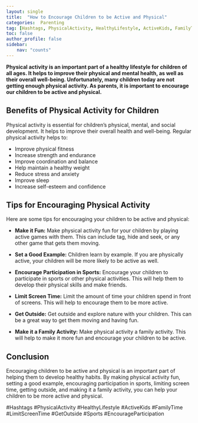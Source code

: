 ```yaml
---
layout: single
title:  "How to Encourage Children to be Active and Physical"
categories:  Parenting
tag: [Hashtags, PhysicalActivity, HealthyLifestyle, ActiveKids, FamilyTime, LimitScreenTime, GetOutside, Sports, EncourageParticipation, ]
toc: false
author_profile: false
sidebar:
    nav: "counts"
---
```

    
**Physical activity is an important part of a healthy lifestyle for children of all ages. It helps to improve their physical and mental health, as well as their overall well-being. Unfortunately, many children today are not getting enough physical activity. As parents, it is important to encourage our children to be active and physical.**

## Benefits of Physical Activity for Children

Physical activity is essential for children’s physical, mental, and social development. It helps to improve their overall health and well-being. Regular physical activity helps to:

* Improve physical fitness
* Increase strength and endurance
* Improve coordination and balance
* Help maintain a healthy weight
* Reduce stress and anxiety
* Improve sleep
* Increase self-esteem and confidence

## Tips for Encouraging Physical Activity

Here are some tips for encouraging your children to be active and physical:

* **Make it Fun:** Make physical activity fun for your children by playing active games with them. This can include tag, hide and seek, or any other game that gets them moving.

* **Set a Good Example:** Children learn by example. If you are physically active, your children will be more likely to be active as well.

* **Encourage Participation in Sports:** Encourage your children to participate in sports or other physical activities. This will help them to develop their physical skills and make friends.

* **Limit Screen Time:** Limit the amount of time your children spend in front of screens. This will help to encourage them to be more active.

* **Get Outside:** Get outside and explore nature with your children. This can be a great way to get them moving and having fun.

* **Make it a Family Activity:** Make physical activity a family activity. This will help to make it more fun and encourage your children to be active.

## Conclusion

Encouraging children to be active and physical is an important part of helping them to develop healthy habits. By making physical activity fun, setting a good example, encouraging participation in sports, limiting screen time, getting outside, and making it a family activity, you can help your children to be more active and physical.

#Hashtags
#PhysicalActivity #HealthyLifestyle #ActiveKids #FamilyTime #LimitScreenTime #GetOutside #Sports #EncourageParticipation